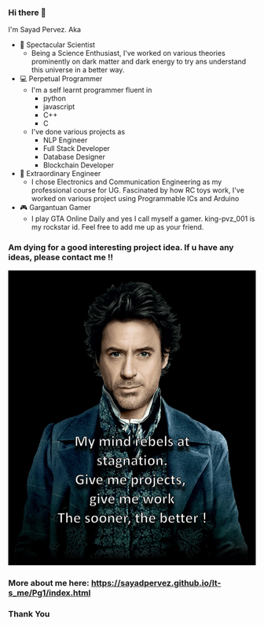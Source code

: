 ### Hi there 👋



I'm Sayad Pervez. Aka

- 🔭 Spectacular Scientist
    - Being a Science Enthusiast, I've worked on various theories prominently on dark matter and dark energy to try ans understand this universe in a better way.
- 💻 Perpetual Programmer
    - I'm a self learnt programmer fluent in 
        - python
        - javascript
        - C++
        - C
    - I've done various projects as
        - NLP Engineer
        - Full Stack Developer
        - Database Designer
        - Blockchain Developer
- 🔌 Extraordinary Engineer
    - I chose Electronics and Communication Engineering as my professional course for UG. Fascinated by how RC toys work, I've worked on various project using Programmable ICs and Arduino
- 🎮 Gargantuan Gamer
    - I play GTA Online Daily and yes I call myself a gamer. king-pvz_001 is my rockstar id. Feel free to add me up as your friend.
    

### Am dying for a good interesting project idea. If u have any ideas, please contact me !!
![Give_me_work](https://github.com/SayadPervez/SayadPervez/blob/main/2cd43b_766b60755a9a4e6b98abe5131fdd5d4b_mv2.jpg?raw=true)
### More about me here: <https://sayadpervez.github.io/It-s_me/Pg1/index.html>
### Thank You
